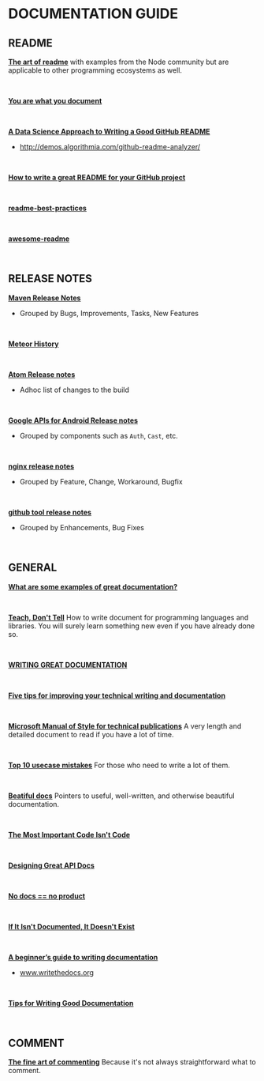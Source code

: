 # DOCUMENTATION GUIDE

## README
**[The art of readme](https://github.com/noffle/art-of-readme)** with examples from the Node community but are applicable to other programming ecosystems as well.

<br/>

**[You are what you document](http://www.ybrikman.com/writing/2014/05/05/you-are-what-you-document/)**

<br/>

**[A Data Science Approach to Writing a Good GitHub README](http://www.kdnuggets.com/2016/05/algorithmia-data-science-approach-good-github-readme.html)**

* http://demos.algorithmia.com/github-readme-analyzer/

<br/>

**[How to write a great README for your GitHub project](https://dbader.org/blog/write-a-great-readme-for-your-github-project)**

<br/>

**[readme-best-practices](https://github.com/jehna/readme-best-practices)**

<br/>

**[awesome-readme](https://github.com/matiassingers/awesome-readme)**

<br/>

## RELEASE NOTES
**[Maven Release Notes](https://maven.apache.org/docs/3.5.2/release-notes.html)**

* Grouped by Bugs, Improvements, Tasks, New Features

<br/>

**[Meteor History](https://github.com/meteor/meteor/blob/devel/History.md)**

<br/>

**[Atom Release notes](https://atom.io/releases)**

* Adhoc list of changes to the build

<br/>

**[Google APIs for Android Release notes](https://developers.google.com/android/guides/releases)**

* Grouped by components such as `Auth`, `Cast`, etc.

<br/>

**[nginx release notes](https://github.com/nginx/nginx-releases/blob/master/CHANGES)**

* Grouped by Feature, Change, Workaround, Bugfix

<br/>

**[github tool release notes](https://github.com/github-tools/github-release-notes/blob/master/CHANGELOG.md)**

* Grouped by Enhancements, Bug Fixes

<br/>

## GENERAL

**[What are some examples of great documentation?](https://dev.to/ben/what-are-some-examples-of-great-documentation)**

<br/>

**[Teach, Don't Tell](http://stevelosh.com/blog/2013/09/teach-dont-tell/)** How to write document for programming languages and libraries. You will surely learn something new even if you have already done so.

<br/>

**[WRITING GREAT DOCUMENTATION](https://web.archive.org/web/20170115154853/https://jacobian.org/writing/great-documentation/)**

<br/>

**[Five tips for improving your technical writing and documentation](https://medium.com/@limedaring/five-tips-for-improving-your-technical-writing-and-documentation-47353723c8a7#.b27zkg7wx)**

<br/>

**[Microsoft Manual of Style for technical publications](http://cody.inlandgps.com/pub/MARLS/MSTP-V3.pdf)** A very length and detailed document to read if you have a lot of time.

<br/>

**[Top 10 usecase mistakes](http://www.cs.clemson.edu/~steve/CW/472/TopTenUseCaseMistakes.pdf)** For those who need to write a lot of them.

<br/>

**[Beatiful docs](https://github.com/PharkMillups/beautiful-docs)** Pointers to useful, well-written, and otherwise beautiful documentation.

<br/>

**[The Most Important Code Isn't Code](https://zachholman.com/posts/documentation/)**

<br/>

**[Designing Great API Docs](http://blog.parse.com/learn/engineering/designing-great-api-docs/)**

<br/>

**[No docs == no product](http://www.mikepope.com/blog/DisplayBlog.aspx?permalink=1680)**

<br/>

**[If It Isn't Documented, It Doesn't Exist](https://blog.codinghorror.com/if-it-isnt-documented-it-doesnt-exist/)**

<br/>

**[A beginner’s guide to writing documentation](http://www.writethedocs.org/guide/writing/beginners-guide-to-docs/)**

* www.writethedocs.org

<br/>

**[Tips for Writing Good Documentation](http://readwrite.com/2010/08/14/tips-for-writing-good-document/#awesm=~oCZZHjd5dUD5EN)**

<br/>


## COMMENT
**[The fine art of commenting](http://www.icsharpcode.net/technotes/commenting20020413.pdf)** Because it's not always straightforward what to comment.


